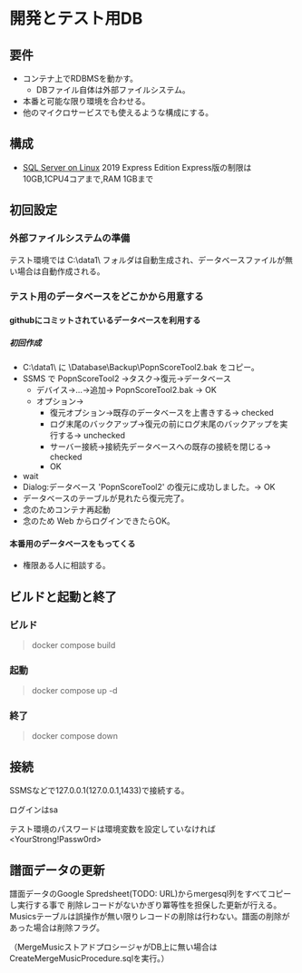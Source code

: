 # 開発とテスト用DB

## 要件

- コンテナ上でRDBMSを動かす。
  - DBファイル自体は外部ファイルシステム。
- 本番と可能な限り環境を合わせる。
- 他のマイクロサービスでも使えるような構成にする。

## 構成

- [SQL Server on Linux](https://hub.docker.com/_/microsoft-mssql-server) 2019 Express Edition
Express版の制限は10GB,1CPU4コアまで,RAM 1GBまで

## 初回設定

### 外部ファイルシステムの準備

テスト環境では C:\data1\ フォルダは自動生成され、データベースファイルが無い場合は自動作成される。

### テスト用のデータベースをどこかから用意する

#### githubにコミットされているデータベースを利用する

##### 初回作成

- C:\data1\ に \Database\Backup\PopnScoreTool2.bak をコピー。
- SSMS で PopnScoreTool2 →タスク→復元→データベース
  - デバイス→...→追加→ PopnScoreTool2.bak → OK
  - オプション→
    - 復元オプション→既存のデータベースを上書きする→ checked
    - ログ末尾のバックアップ→復元の前にログ末尾のバックアップを実行する→ unchecked
    - サーバー接続→接続先データベースへの既存の接続を閉じる→ checked
    - OK
- wait
- Dialog:データベース 'PopnScoreTool2' の復元に成功しました。→ OK
- データベースのテーブルが見れたら復元完了。
- 念のためコンテナ再起動
- 念のため Web からログインできたらOK。

#### 本番用のデータベースをもってくる

- 権限ある人に相談する。

## ビルドと起動と終了

### ビルド

> docker compose build

### 起動

> docker compose up -d

### 終了

> docker compose down

## 接続

SSMSなどで127.0.0.1(127.0.0.1,1433)で接続する。

ログインはsa

テスト環境のパスワードは環境変数を設定していなければ<YourStrong!Passw0rd>

## 譜面データの更新

譜面データのGoogle Spredsheet(TODO: URL)からmergesql列をすべてコピーし実行する事で
削除レコードがないかぎり冪等性を担保した更新が行える。
Musicsテーブルは誤操作が無い限りレコードの削除は行わない。譜面の削除があった場合は削除フラグ。

（MergeMusicストアドプロシージャがDB上に無い場合はCreateMergeMusicProcedure.sqlを実行。）

